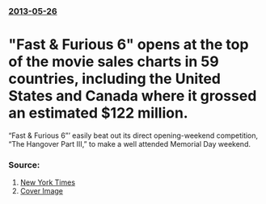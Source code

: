 ### [2013-05-26](/news/2013/05/26/index.md)

# "Fast & Furious 6" opens at the top of the movie sales charts in 59 countries, including the United States and Canada where it grossed an estimated $122 million. 

“Fast & Furious 6”’ easily beat out its direct opening-weekend competition, “The Hangover Part III,” to make a well attended Memorial Day weekend.


### Source:

1. [New York Times](http://www.nytimes.com/2013/05/27/movies/fast-furious-6-opens-as-huge-hit.html)
1. [Cover Image](https://static01.nyt.com/images/2013/05/27/arts/boxoffice/boxoffice-videoLarge.jpg)
